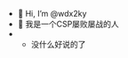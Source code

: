 - 👋 Hi, I’m @wdx2ky
- 👀 我是一个CSP屡败屡战的人
- - 没什么好说的了

<!---
wdx2ky/wdx2ky is a ✨ special ✨ repository because its `README.md` (this file) appears on your GitHub profile.
You can click the Preview link to take a look at your changes.
--->
